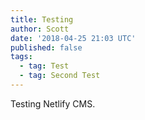 ```yaml
---
title: Testing
author: Scott
date: '2018-04-25 21:03 UTC'
published: false
tags:
  - tag: Test
  - tag: Second Test
---
```

Testing Netlify CMS.
